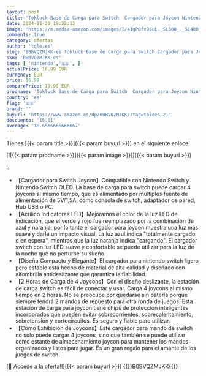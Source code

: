 ```yaml
---
layout: post
title: 'Tokluck Base de Carga para Switch  Cargador para Joycon Nintendo Switch/OLED  2H Carga Rápida para 4 Mandos Switch  Base de Carga para Joycon con Indicador LED y Cable Type-C'
date: 2024-11-30 19:22:13
image: 'https://m.media-amazon.com/images/I/41gPDfv95uL._SL500_._SL400_.jpg'
comments: true
category: ofertas
author: 'tole.es'
slug: 'B0BVQZMJKK-es Tokluck Base de Carga para Switch Cargador para Joycon...'
sku: 'B0BVQZMJKK-es'
tags: [ 'nintendo','🇪🇸', ]
actualPrice: 16.99 EUR
currency: EUR
price: 16.99
comparePrice: 19.99 EUR
prodname: 'Tokluck Base de Carga para Switch  Cargador para Joycon Nintendo Switch/OLED  2H Carga Rápida para 4 Mandos Switch  Base de Carga para Joycon con Indicador LED y Cable Type-C'
country: 'es'
flag: '🇪🇸'
brand: ''
buyurl: 'https://www.amazon.es/dp/B0BVQZMJKK/?tag=tolees-21'
descuento: '15.01'
average: '18.6566666666667'
---
```


Tienes [{{< param title >}}]({{< param buyurl >}}) en el siguiente enlace!

[![{{< param prodname >}}]({{< param image >}})]({{< param buyurl >}})

ℹ️:

- 【Cargador para Switch Joycon】Compatible con Nintendo Switch y Nintendo Switch OLED. La base de carga para switch puede cargar 4 joycons al mismo tiempo, que es alimentado por múltiples fuente de alimentación de 5V/1,5A, como consola de switch, adaptador de pared, Hub USB o PC.
- 【Acrílico Indicatores LED】Mejoramos el color de la luz LED de indicación, que el verde y rojo fue reemplazado por la combinación de azul y naranja, por lo tanto el cargador para joycon muestra una luz más suave y darle un impacto visual. La luz azul indica "totalmente cargado o en espera", mientras que la luz naranja indica "cargando". El cargador switch con luz LED suave y confortable se puede utilizar para la luz de la noche que no perturbe su sueño.
- 【Diseño Compacto y Elegante】El cargador para nintendo switch ligero pero estable está hecho de material de alta calidad y diseñado con alfombrilla antideslizante que garantiza la fiabilidad.
- 【2 Horas de Carga de 4 Joycons】Con el diseño deslizante, la estación de carga switch es fácil de conectar y usar. Carga 4 joycons al mismo tiempo en 2 horas. No se preocupe por quedarse sin batería porque siempre tendrá 2 mandos de repuesto para otra ronda de juegos. Esta estación de carga para joycon tiene chips de protección inteligentes incorporados que pueden evitar sobrecorrientes, sobrecalentamiento, sobretensión y cortocircuitos. Es seguro y fiable para utilizar.
- 【Como Exhibición de Joycons】Este cargador para mando de switch no solo puede cargar 4 joycons, sino que también se puede utilizar como estante de almacenamiento joycon para mantener los mandos organizados y listos para jugar. Es un gran regalo para el amante de los juegos de switch.

[🛒 Accede a la oferta!!]({{< param buyurl >}})
{{<world>}}B0BVQZMJKK{{</world>}}
